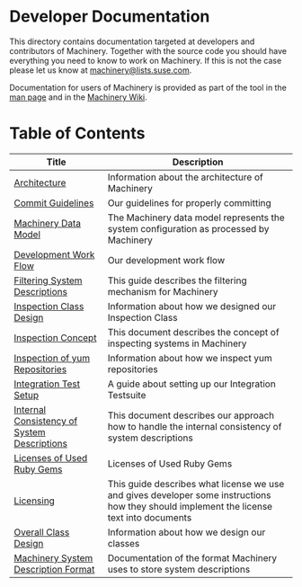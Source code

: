 # Developer Documentation

This directory contains documentation targeted at developers and contributors of
Machinery. Together with the source code you should have everything you need to
know to work on Machinery. If this is not the case please let us know at
machinery@lists.suse.com.

Documentation for users of Machinery is provided as part of the tool in the
[man page](http://machinery-project.org/manual.html) and in the
[Machinery Wiki](https://github.com/SUSE/machinery/wiki).

# Table of Contents

Title     | Description
---------------------------- | ---
[Architecture](https://github.com/SUSE/machinery/blob/master/docs/Architecture.md) | Information about the architecture of Machinery
[Commit Guidelines](https://github.com/SUSE/machinery/blob/master/docs/Commit-Guidelines.md) | Our guidelines for properly committing
[Machinery Data Model](https://github.com/SUSE/machinery/blob/master/docs/Data-Model.md) | The Machinery data model represents the system configuration as processed by Machinery
[Development Work Flow](https://github.com/SUSE/machinery/blob/master/docs/Development-Work-Flow.md) | Our development work flow
[Filtering System Descriptions](https://github.com/SUSE/machinery/blob/master/docs/Filtering-Design.md) | This guide describes the filtering mechanism for Machinery
[Inspection Class Design](https://github.com/SUSE/machinery/blob/master/docs/Inspection-Class-Design.md) | Information about how we designed our Inspection Class
[Inspection Concept](https://github.com/SUSE/machinery/blob/master/docs/Inspection-Concept.md) | This document describes the concept of inspecting systems in Machinery
[Inspection of yum Repositories](https://github.com/SUSE/machinery/blob/master/docs/Inspection-of-yum-Repositories.md) | Information about how we inspect yum repositories
[Integration Test Setup](https://github.com/SUSE/machinery/blob/master/docs/Integration-Test-Setup.md) | A guide about setting up our Integration Testsuite
[Internal Consistency of System Descriptions](https://github.com/SUSE/machinery/blob/master/docs/Internal-Consistency-of-System-Descriptions.md) | This document describes our approach how to handle the internal consistency of system descriptions
[Licenses of Used Ruby Gems](https://github.com/SUSE/machinery/blob/master/docs/Licenses-of-Used-Ruby-Gems.m) | Licenses of Used Ruby Gems
[Licensing](https://github.com/SUSE/machinery/blob/master/docs/Licensing.md) | This guide describes what license we use and gives developer some instructions how they should implement the license text into documents
[Overall Class Design](https://github.com/SUSE/machinery/blob/master/docs/Overall-Class-Design.md) | Information about how we design our classes
[Machinery System Description Format](https://github.com/SUSE/machinery/blob/master/docs/System-Description-Format.md) | Documentation of the format Machinery uses to store system descriptions
